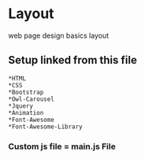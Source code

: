 # Layout
web page design basics layout 

## Setup linked from this file 
	
	*HTML 
	*CSS
	*Bootstrap
	*Owl-Carousel
	*Jquery
	*Animation
	*Font-Awesome
	*Font-Awesome-Library 
	


### Custom js file = main.js File

